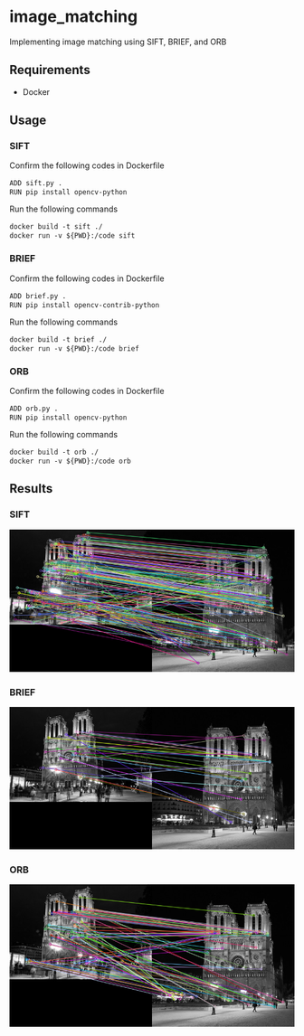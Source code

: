 # image_matching
Implementing image matching using SIFT, BRIEF, and ORB
## Requirements
- Docker
## Usage
### SIFT
Confirm the following codes in Dockerfile
```
ADD sift.py .
RUN pip install opencv-python
```
Run the following commands
```
docker build -t sift ./
docker run -v ${PWD}:/code sift
```

### BRIEF
Confirm the following codes in Dockerfile
```
ADD brief.py .
RUN pip install opencv-contrib-python
```
Run the following commands
```
docker build -t brief ./
docker run -v ${PWD}:/code brief
```

### ORB
Confirm the following codes in Dockerfile
```
ADD orb.py .
RUN pip install opencv-python
```
Run the following commands
```
docker build -t orb ./
docker run -v ${PWD}:/code orb
```

## Results
### SIFT
![sift result](./output/sift/bld/1.png)
### BRIEF
![brief result](./output/brief/bld/1.png)
### ORB
![orb result](./output/orb/bld/1.png)
